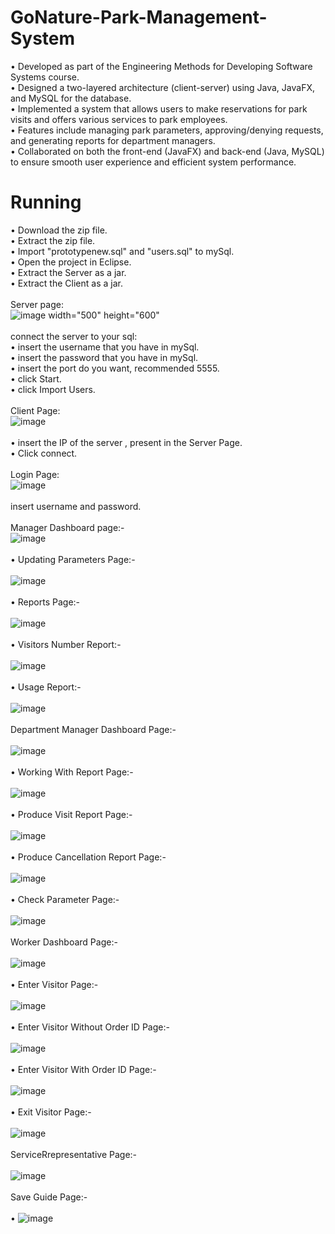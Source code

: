 # GoNature-Park-Management-System
•	Developed as part of the Engineering Methods for Developing Software Systems course.</br>
•	Designed a two-layered architecture (client-server) using Java, JavaFX, and MySQL for the database.</br>
•	Implemented a system that allows users to make reservations for park visits and offers various services to park employees.</br>
•	Features include managing park parameters, approving/denying requests, and generating reports for department managers.</br>
•	Collaborated on both the front-end (JavaFX) and back-end (Java, MySQL) to ensure smooth user experience and efficient system performance.</br>
# Running
•	Download the zip file.</br>
•	Extract the zip file.</br>
•	Import "prototypenew.sql" and "users.sql" to mySql.</br>
•	Open the project in Eclipse.</br>
•	Extract the Server as a jar.</br>
•	Extract the Client as a jar.</br></br>
Server page:</br>
![image width="500" height="600"](https://github.com/user-attachments/assets/2a2e148c-435c-4b33-8570-a21c15e00929)</br></br>
connect the server to your sql:</br>
• insert the username that you have in mySql.</br>
• insert the password that you have in mySql.</br>
• insert the port do you want, recommended 5555.</br>
• click Start.</br>
• click Import Users.</br></br>
Client Page:</br>
![image](https://github.com/user-attachments/assets/9ee08655-4eb3-4e4b-9939-914035e0133b)</br></br>
• insert the IP of the server , present in the Server Page.</br>
• Click connect.</br></br>
Login Page:</br>
![image](https://github.com/user-attachments/assets/3efa55c7-bb3f-4dda-8e5c-59a393ce5baa)</br></br>
insert username and password.</br></br>
Manager Dashboard page:-</br>
![image](https://github.com/user-attachments/assets/d4eeeeed-a3b4-4715-b862-5c1d7d4dfe38)</br></br>
• Updating Parameters Page:-</br></br>
   ![image](https://github.com/user-attachments/assets/cce9a900-1556-4d7c-98d0-4003953f192e)</br></br>
• Reports Page:-</br></br>
    ![image](https://github.com/user-attachments/assets/fa05fe99-9328-4906-9f42-36ff27815043)</br></br>
• Visitors Number Report:-</br></br>
   ![image](https://github.com/user-attachments/assets/8db842cb-255a-4999-a68d-d5af6464976e)</br></br>
• Usage Report:-</br></br>
   ![image](https://github.com/user-attachments/assets/b7ea05d5-16f7-4c62-ab78-297690684318)</br></br>
Department Manager Dashboard Page:-</br></br>
![image](https://github.com/user-attachments/assets/c88f7149-f8bb-4197-8392-b0cf47af5266)</br></br>
• Working With Report Page:-</br></br>
   ![image](https://github.com/user-attachments/assets/1e5209d4-4d5c-49d4-a12d-aa0fe9b4249c)</br></br>
• Produce Visit Report Page:-</br></br>
   ![image](https://github.com/user-attachments/assets/bb21fc96-ec87-4096-bb8d-73ea10c6a5d4)</br></br>
• Produce Cancellation Report Page:-</br></br>
   ![image](https://github.com/user-attachments/assets/6bda525d-4e1b-4982-ae92-ad24a74b9329)</br></br>
• Check Parameter Page:-</br></br>
   ![image](https://github.com/user-attachments/assets/dcd34392-1b7a-4014-871d-5f4abccbab7a)</br></br>
Worker Dashboard Page:-</br></br>
![image](https://github.com/user-attachments/assets/a3c2150f-fddf-4d58-9d81-70373b97a1ad)</br></br>
• Enter Visitor Page:-</br></br>
   ![image](https://github.com/user-attachments/assets/735a07a1-401d-464b-9c0c-39880feb2439)</br></br>
• Enter Visitor Without Order ID Page:-</br></br>
   ![image](https://github.com/user-attachments/assets/55e84001-6d77-4f82-9e3b-d4158969bb88)</br></br>
• Enter Visitor With Order ID Page:-</br></br>
   ![image](https://github.com/user-attachments/assets/bee32e21-5704-47fa-8fae-fa37042831d2)</br></br>
• Exit Visitor Page:-</br></br>
   ![image](https://github.com/user-attachments/assets/573a0d62-e37c-46f8-8019-3712498daae1)</br></br>
ServiceRrepresentative Page:-</br></br>
![image](https://github.com/user-attachments/assets/c8e67abe-f057-4015-a06f-ebbd49ee24d9)</br></br>
Save Guide Page:-</br></br>
• ![image](https://github.com/user-attachments/assets/3565c084-e7b2-4503-bdb9-0fe143cb3efe)</br></br>
